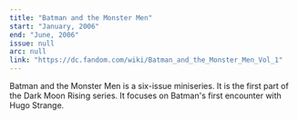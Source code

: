 ```yaml
---
title: "Batman and the Monster Men"
start: "January, 2006"
end: "June, 2006"
issue: null
arc: null
link: "https://dc.fandom.com/wiki/Batman_and_the_Monster_Men_Vol_1"
---
```


Batman and the Monster Men is a six-issue miniseries. It is the first part of the Dark Moon Rising series. It focuses on Batman's first encounter with Hugo Strange.
